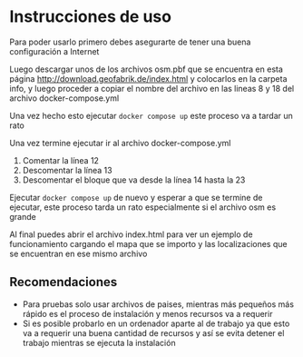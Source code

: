 # Instrucciones de uso
Para poder usarlo primero debes asegurarte de tener una buena configuración a Internet

Luego descargar unos de los archivos osm.pbf que se encuentra en esta página http://download.geofabrik.de/index.html y colocarlos en la carpeta info, y luego proceder a copiar el nombre del archivo en las lineas 8 y 18 del archivo docker-compose.yml

Una vez hecho esto ejecutar `docker compose up` este proceso va a tardar un rato

Una vez termine ejecutar ir al archivo docker-compose.yml 

 1. Comentar la línea 12
 2. Descomentar la línea 13
 3. Descomentar el bloque que va desde la línea 14 hasta la 23

Ejecutar `docker compose up` de nuevo y esperar a que se termine de ejecutar, este proceso tarda un rato especialmente si el archivo osm es grande

Al final puedes abrir el archivo index.html para ver un ejemplo de funcionamiento cargando el mapa que se importo y las localizaciones que se encuentran en ese mismo archivo

## Recomendaciones
- Para pruebas solo usar archivos de paises, mientras más pequeños más rápido es el proceso de instalación y menos recursos va a requerir
- Si es posible probarlo en un ordenador aparte al de trabajo ya que esto va a requerir una buena cantidad de recursos y así se evita detener el trabajo mientras se ejecuta la instalación
